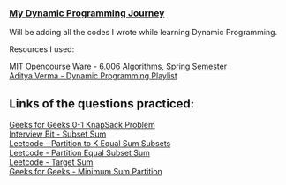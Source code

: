 ### <ins> My Dynamic Programming Journey </ins>

Will be adding all the codes I wrote while learning Dynamic Programming.

Resources I used:

[MIT Opencourse Ware - 6.006 Algorithms, Spring Semester](https://youtube.com/playlist?list=PLZES21J5RvsHOeSW9Vrvo0EEc2juNe3tX) <br />
[Aditya Verma - Dynamic Programming Playlist](https://youtube.com/playlist?list=PL_z_8CaSLPWekqhdCPmFohncHwz8TY2Go)

## Links of the questions practiced:<br />
[Geeks for Geeks 0-1 KnapSack Problem](https://practice.geeksforgeeks.org/problems/0-1-knapsack-problem0945/1#) <br />
[Interview Bit - Subset Sum](https://www.interviewbit.com/problems/subset-sum-problem/)<br />
[Leetcode - Partition to K Equal Sum Subsets](https://leetcode.com/problems/partition-to-k-equal-sum-subsets/)<br />
[Leetcode - Partition Equal Subset Sum](https://leetcode.com/problems/partition-equal-subset-sum/)<br />
[Leetcode - Target Sum](https://leetcode.com/problems/target-sum/)<br />
[Geeks for Geeks - Minimum Sum Partition](https://practice.geeksforgeeks.org/problems/minimum-sum-partition3317/1) </br >
